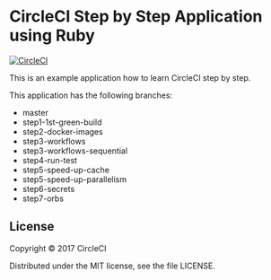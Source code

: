 # CircleCI Step by Step Application using Ruby
[![CircleCI](https://circleci.com/gh/kurumai/circleci-step-by-step-ruby/tree/step3-workflows-sequential.svg?style=svg)](https://circleci.com/gh/kurumai/circleci-step-by-step-ruby/tree/step3-workflows-sequential)

This is an example application how to learn CircleCI step by step.

This application has the following branches: 

- master
- step1-1st-green-build
- step2-docker-images
- step3-workflows
- step3-workflows-sequential
- step4-run-test
- step5-speed-up-cache
- step5-speed-up-parallelism
- step6-secrets
- step7-orbs

## License

Copyright © 2017 CircleCI

Distributed under the MIT license, see the file LICENSE.

